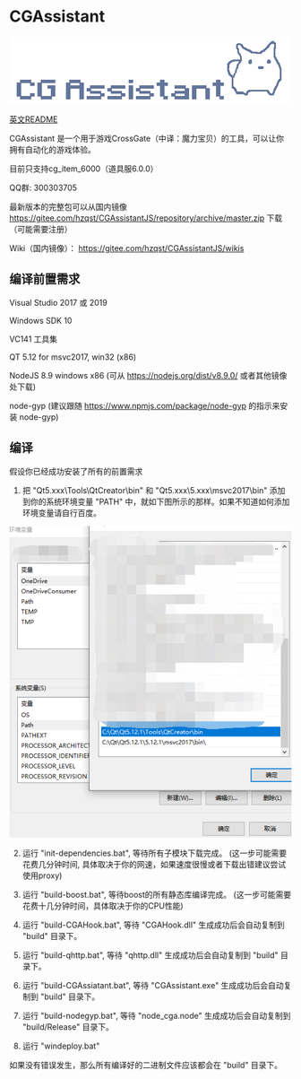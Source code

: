 # CGAssistant

![](img/logo.png)

[英文README](README.md)

CGAssistant 是一个用于游戏CrossGate（中译：魔力宝贝）的工具，可以让你拥有自动化的游戏体验。

目前只支持cg_item_6000（道具服6.0.0）
  
QQ群: 300303705

最新版本的完整包可以从国内镜像 https://gitee.com/hzqst/CGAssistantJS/repository/archive/master.zip 下载（可能需要注册）

Wiki（国内镜像）： https://gitee.com/hzqst/CGAssistantJS/wikis

## 编译前置需求

Visual Studio 2017 或 2019

Windows SDK 10

VC141 工具集

QT 5.12 for msvc2017, win32 (x86)

NodeJS 8.9 windows x86 (可从 https://nodejs.org/dist/v8.9.0/ 或者其他镜像处下载)

node-gyp (建议跟随 https://www.npmjs.com/package/node-gyp 的指示来安装 node-gyp)

## 编译

假设你已经成功安装了所有的前置需求

1. 把 "Qt5.xxx\Tools\QtCreator\bin\" 和 "Qt5.xxx\5.xxx\msvc2017\bin\" 添加到你的系统环境变量 "PATH" 中，就如下图所示的那样。如果不知道如何添加环境变量请自行百度。

![](img/1.png)

2. 运行 "init-dependencies.bat", 等待所有子模块下载完成。 (这一步可能需要花费几分钟时间, 具体取决于你的网速，如果速度很慢或者下载出错建议尝试使用proxy)

3. 运行 "build-boost.bat", 等待boost的所有静态库编译完成。 (这一步可能需要花费十几分钟时间，具体取决于你的CPU性能)

4. 运行 "build-CGAHook.bat", 等待 "CGAHook.dll" 生成成功后会自动复制到 "build" 目录下。

5. 运行 "build-qhttp.bat", 等待 "qhttp.dll" 生成成功后会自动复制到 "build" 目录下。

6. 运行 "build-CGAssiatant.bat", 等待 "CGAssistant.exe" 生成成功后会自动复制到 "build" 目录下。

7. 运行 "build-nodegyp.bat", 等待 "node_cga.node" 生成成功后会自动复制到 "build/Release" 目录下。

8. 运行 "windeploy.bat"

如果没有错误发生，那么所有编译好的二进制文件应该都会在 "build" 目录下。
